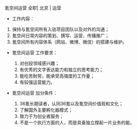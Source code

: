 氪空间运营 全职| 北京 | 运营

*  工作内容：

  1. 保持与氪空间所有入驻项目团队以及对外的沟通；
  1. 氪空间日常内容的策划、撰写、运营、传播推广；
  1. 氪空间所有内容体系（网站、微博、微信）的搭建与维护。

* 氪空间运营 工作要求：

  1. 对创投领域感兴趣；
  1. 有优秀的文字表达能力和独立的思考能力；
  1. 能吃苦耐劳，能承受高强度的工作量；
  1. 有较强运营能力。

* 氪空间运营 加分条件：

  1. 36氪长期读者，认同36氪以及氪空间价值观和文化；  1. 了解国外主要孵化器模式；  1. 致力于为创业者服务；  1. 不是一个执行方面的人，而是具备独立撑起一片业务的能。